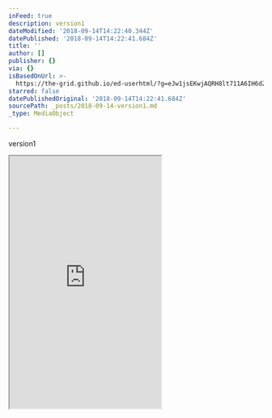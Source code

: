 ```yaml
---
inFeed: true
description: version1
dateModified: '2018-09-14T14:22:40.344Z'
datePublished: '2018-09-14T14:22:41.684Z'
title: ''
author: []
publisher: {}
via: {}
isBasedOnUrl: >-
  https://the-grid.github.io/ed-userhtml/?g=eJw1jsEKwjAQRH8lt711A6IH6dZvECye2yQmC00i24X4-Vq1xxmGN6_nh0w5mMZeE8HJWjApcExKcNzCKo4gqT7PiK21ToUd-yCdqxlDnoPHy5pqo8N19Pei3t1eYL7QucpnSLBRnNRl4RIJSgWTJ4lc9h-7F38JC0OPP6_hDfnuNmw
starred: false
datePublishedOriginal: '2018-09-14T14:22:41.684Z'
sourcePath: _posts/2018-09-14-version1.md
_type: MediaObject

---
```

version1

<iframe src="https://the-grid.github.io/ed-userhtml/?g=eJw1jsEKwjAQRH8lt711A6IH6dZvECye2yQmC00i24X4-Vq1xxmGN6_nh0w5mMZeE8HJWjApcExKcNzCKo4gqT7PiK21ToUd-yCdqxlDnoPHy5pqo8N19Pei3t1eYL7QucpnSLBRnNRl4RIJSgWTJ4lc9h-7F38JC0OPP6_hDfnuNmw" height="500" style=""></iframe>